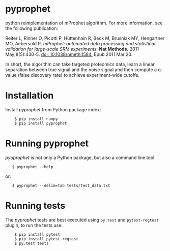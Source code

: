 pyprophet
=========

python reimplementation of mProphet algorithm. For more information, see the following publication:

Reiter L, Rinner O, Picotti P, Hüttenhain R, Beck M, Brusniak MY, Hengartner MO, Aebersold R.
*mProphet: automated data processing and statistical validation for large-scale
SRM experiments.* **Nat Methods.** 2011 May;8(5):430-5. [doi:
10.1038/nmeth.1584.](http://dx.doi.org/10.1038/nmeth.1584) Epub 2011 Mar 20.

In short, the algorithm can take targeted proteomics data, learn a linear
separation between true signal and the noise signal and then compute a q-value
(false discovery rate) to achieve experiment-wide cutoffs.


Installation
============

Install *pyprophet* from Python package index:

````
    $ pip install numpy
    $ pip install pyprophet
````

Running pyprophet
=================

*pyoprophet* is not only a Python package, but also a command line tool:

````
   $ pyprophet --help
````

or:

````
   $ pyprophet --delim=tab tests/test_data.txt
````


Running tests
=============

The *pyprophet* tests are best executed using `py.test` and `pytest-regtest` plugin,
to run the tests use:

````
    $ pip install pytest
    $ pip install pytest-regtest
    $ py.test tests
````

